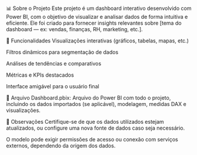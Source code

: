 📊 Sobre o Projeto
Este projeto é um dashboard interativo desenvolvido com Power BI, com o objetivo de visualizar e analisar dados de forma intuitiva e eficiente. Ele foi criado para fornecer insights relevantes sobre [tema do dashboard — ex: vendas, finanças, RH, marketing, etc.].

🧩 Funcionalidades
Visualizações interativas (gráficos, tabelas, mapas, etc.)

Filtros dinâmicos para segmentação de dados

Análises de tendências e comparativos

Métricas e KPIs destacados

Interface amigável para o usuário final

📁 Arquivo
Dashboard.pbix: Arquivo do Power BI com todo o projeto, incluindo os dados importados (se aplicável), modelagem, medidas DAX e visualizações.

📌 Observações
Certifique-se de que os dados utilizados estejam atualizados, ou configure uma nova fonte de dados caso seja necessário.

O modelo pode exigir permissões de acesso ou conexão com serviços externos, dependendo da origem dos dados.
